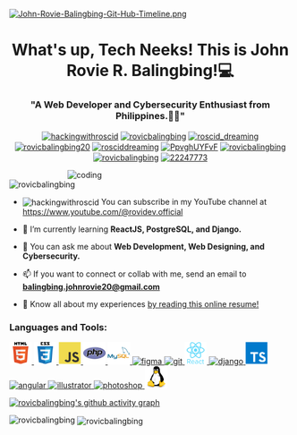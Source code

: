 [![John-Rovie-Balingbing-Git-Hub-Timeline.png](https://i.postimg.cc/90nG8Bjx/John-Rovie-Balingbing-Git-Hub-Timeline.png)](https://facebook.com/itzzmerov.official)
<h1 align="center">What's up, Tech Neeks! This is John Rovie R. Balingbing!💻</h1>
<h3 align="center">"A Web Developer and Cybersecurity Enthusiast from Philippines.👨‍💻"</h3>

<!-- THIS IS THE SET OF SOCIAL MEDIA ICONS I USE -->
<p align="center">
  <a href="https://www.youtube.com/@rovidev.official" target="blank"><img align="center" src="https://raw.githubusercontent.com/rahuldkjain/github-profile-readme-generator/master/src/images/icons/Social/youtube.svg" alt="hackingwithroscid" height="30" width="40" /></a>
  <a href="https://linkedin.com/in/itzzmerov" target="blank"><img align="center" src="https://raw.githubusercontent.com/rahuldkjain/github-profile-readme-generator/master/src/images/icons/Social/linked-in-alt.svg" alt="rovicbalingbing" height="30" width="40" /></a>
  <a href="https://instagram.com/itzzmerov" target="blank"><img align="center" src="https://raw.githubusercontent.com/rahuldkjain/github-profile-readme-generator/master/src/images/icons/Social/instagram.svg" alt="roscid_dreaming" height="30" width="40" /></a>
  <a href="https://fb.com/itzzmerov.official" target="blank"><img align="center" src="https://raw.githubusercontent.com/rahuldkjain/github-profile-readme-generator/master/src/images/icons/Social/facebook.svg" alt="rovicbalingbing20" height="30" width="40" /></a>
  <a href="https://twitter.com/itzzmerov" target="blank"><img align="center" src="https://raw.githubusercontent.com/rahuldkjain/github-profile-readme-generator/master/src/images/icons/Social/twitter.svg" alt="rosciddreaming" height="30" width="40" /></a>
  <a href="https://bit.ly/3HzzWXA" target="blank"><img align="center" src="https://raw.githubusercontent.com/rahuldkjain/github-profile-readme-generator/master/src/images/icons/Social/discord.svg" alt="PpvghUYFvF" height="30" width="40" /></a>
  <a href="https://codepen.io/itzzmerov" target="blank"><img align="center" src="https://raw.githubusercontent.com/rahuldkjain/github-profile-readme-generator/master/src/images/icons/Social/codepen.svg" alt="rovicbalingbing" height="30" width="40" /></a>
  <a href="https://dev.to/itzzmerov" target="blank"><img align="center" src="https://raw.githubusercontent.com/rahuldkjain/github-profile-readme-generator/master/src/images/icons/Social/devto.svg" alt="rovicbalingbing" height="30" width="40" /></a>
  <a href="https://stackoverflow.com/users/22247773/rovic-balingbing" target="blank"><img align="center" src="https://raw.githubusercontent.com/rahuldkjain/github-profile-readme-generator/master/src/images/icons/Social/stack-overflow.svg" alt="22247773" height="30" width="40" /></a>
</p>

<img align="right" alt="coding" width="400" src="https://qph.cf2.quoracdn.net/main-qimg-1d2593e18298c5b8ccd0569f2c302042">

<p align="left"> <img src="https://komarev.com/ghpvc/?username=rovicbalingbing&label=Profile%20views&color=0e75b6&style=flat" alt="rovicbalingbing" /> </p>

- <img align="center" src="https://raw.githubusercontent.com/rahuldkjain/github-profile-readme-generator/master/src/images/icons/Social/youtube.svg" alt="hackingwithroscid" height="30" width="40" /> You can subscribe in my YouTube channel at <a href="https://www.youtube.com/@rovidev.official" target="_blank">https://www.youtube.com/@rovidev.official </a>

- 🌱 I’m currently learning **ReactJS, PostgreSQL, and Django.**

- 💬 You can ask me about **Web Development, Web Designing, and Cybersecurity.**

- 📫 If you want to connect or collab with me, send an email to **balingbing.johnrovie20@gmail.com**

- 📄 Know all about my experiences <a href="https://itzzmerov.github.io/responsive-resume/" target="_blank"> by reading this online resume! </a>

<!-- THIS IS ALL THE LANGUAGES AND TOOLS I'VE ALREADY USED OR HAVE EXPERIENCE -->
<h3 align="left">Languages and Tools:</h3>
<p align="left"> 
  <a href="https://www.w3.org/html/" target="_blank" rel="noreferrer"> <img src="https://raw.githubusercontent.com/devicons/devicon/master/icons/html5/html5-original-wordmark.svg" alt="html5" width="40" height="40"/> </a> 
  <a href="https://www.w3schools.com/css/" target="_blank" rel="noreferrer"> <img src="https://raw.githubusercontent.com/devicons/devicon/master/icons/css3/css3-original-wordmark.svg" alt="css3" width="40" height="40"/> </a>
  <a href="https://developer.mozilla.org/en-US/docs/Web/JavaScript" target="_blank" rel="noreferrer"> <img src="https://raw.githubusercontent.com/devicons/devicon/master/icons/javascript/javascript-original.svg" alt="javascript" width="40" height="40"/> </a> 
  <a href="https://www.php.net" target="_blank" rel="noreferrer"> <img src="https://raw.githubusercontent.com/devicons/devicon/master/icons/php/php-original.svg" alt="php" width="40" height="40"/> </a> 
  <a href="https://www.mysql.com/" target="_blank" rel="noreferrer"> <img src="https://raw.githubusercontent.com/devicons/devicon/master/icons/mysql/mysql-original-wordmark.svg" alt="mysql" width="40" height="40"/> </a>
  <a href="https://www.figma.com/" target="_blank" rel="noreferrer"> <img src="https://www.vectorlogo.zone/logos/figma/figma-icon.svg" alt="figma" width="40" height="40"/> </a> 
  <a href="https://git-scm.com/" target="_blank" rel="noreferrer"> <img src="https://www.vectorlogo.zone/logos/git-scm/git-scm-icon.svg" alt="git" width="40" height="40"/> </a> 
  <a href="https://reactjs.org/" target="_blank" rel="noreferrer"> <img src="https://raw.githubusercontent.com/devicons/devicon/master/icons/react/react-original-wordmark.svg" alt="react" width="40" height="40"/> </a> 
  <a href="https://www.djangoproject.com/" target="_blank" rel="noreferrer"> <img src="https://cdn.worldvectorlogo.com/logos/django.svg" alt="django" width="40" height="40"/> </a> 
  <a href="https://www.typescriptlang.org/" target="_blank" rel="noreferrer"> <img src="https://raw.githubusercontent.com/devicons/devicon/master/icons/typescript/typescript-original.svg" alt="typescript" width="40" height="40"/> </a> 
  <a href="https://angular.io" target="_blank" rel="noreferrer"> <img src="https://angular.io/assets/images/logos/angular/angular.svg" alt="angular" width="40" height="40"/> </a>  
  <a href="https://www.adobe.com/in/products/illustrator.html" target="_blank" rel="noreferrer"> <img src="https://www.vectorlogo.zone/logos/adobe_illustrator/adobe_illustrator-icon.svg" alt="illustrator" width="40" height="40"/> <a/> 
    <a href="https://www.photoshop.com/en" target="_blank" rel="noreferrer"> <img src="https://upload.wikimedia.org/wikipedia/commons/thumb/a/af/Adobe_Photoshop_CC_icon.svg/2101px-Adobe_Photoshop_CC_icon.svg.png" alt="photoshop" width="40" height="40"/> </a> 
    <a href="https://www.linux.org/" target="_blank" rel="noreferrer"> <img src="https://raw.githubusercontent.com/devicons/devicon/master/icons/linux/linux-original.svg" alt="linux" width="40" height="40"/> </a> 
</p>

<!-- THIS IS THE ADDITIONAL SECTION FOR GRAPHS AND SO ON -->
[![rovicbalingbing's github activity graph](https://github-readme-activity-graph.vercel.app/graph?username=itzzmerov&theme=react-dark)](https://github.com/ashutosh00710/github-readme-activity-graph)

<p><img align="left" src="https://github-readme-stats.vercel.app/api/top-langs?username=itzzmerov&show_icons=true&locale=en&layout=compact" alt="rovicbalingbing" /></p>

<p>&nbsp;<img align="center" src="https://github-readme-stats.vercel.app/api?username=itzzmerov&show_icons=true&locale=en" alt="rovicbalingbing" /></p>
